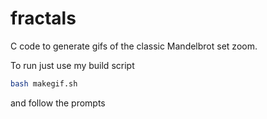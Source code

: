 # fractals
C code to generate gifs of the classic Mandelbrot set zoom.

To run just use my build script
```Bash
bash makegif.sh
```
and follow the prompts
